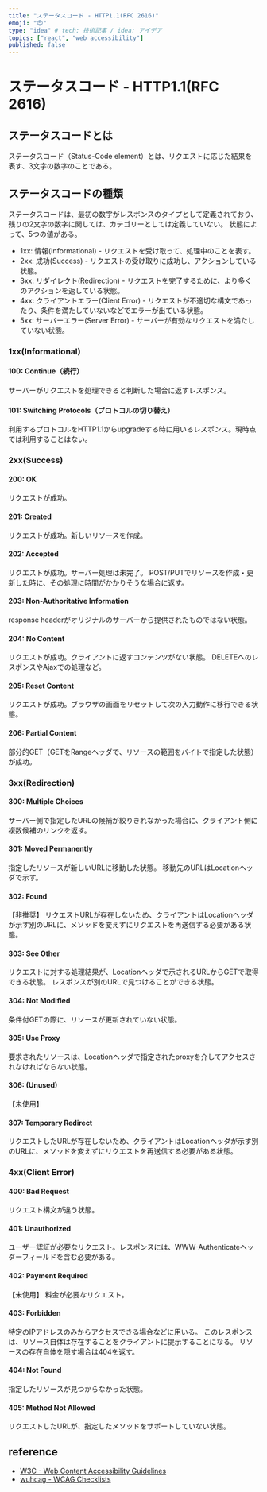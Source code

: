 ```yaml
---
title: "ステータスコード - HTTP1.1(RFC 2616)"
emoji: "😍"
type: "idea" # tech: 技術記事 / idea: アイデア
topics: ["react", "web accessibility"]
published: false
---
```


# ステータスコード - HTTP1.1(RFC 2616)

## ステータスコードとは

ステータスコード（Status-Code element）とは、リクエストに応じた結果を表す、3文字の数字のことである。

## ステータスコードの種類

ステータスコードは、最初の数字がレスポンスのタイプとして定義されており、残りの2文字の数字に関しては、カテゴリーとしては定義していない。
状態によって、5つの値がある。

- 1xx: 情報(Informational) - リクエストを受け取って、処理中のことを表す。
- 2xx: 成功(Success) - リクエストの受け取りに成功し、アクションしている状態。
- 3xx: リダイレクト(Redirection) - リクエストを完了するために、より多くのアクションを返している状態。
- 4xx: クライアントエラー(Client Error) - リクエストが不適切な構文であったり、条件を満たしていないなどでエラーが出ている状態。
- 5xx: サーバーエラー(Server Error) - サーバーが有効なリクエストを満たしていない状態。

### 1xx(Informational)

#### 100: Continue（続行）

サーバーがリクエストを処理できると判断した場合に返すレスポンス。

#### 101: Switching Protocols（プロトコルの切り替え）

利用するプロトコルをHTTP1.1からupgradeする時に用いるレスポンス。現時点では利用することはない。

### 2xx(Success)

#### 200: OK

リクエストが成功。

#### 201: Created

リクエストが成功。新しいリソースを作成。

#### 202: Accepted

リクエストが成功。サーバー処理は未完了。
POST/PUTでリソースを作成・更新した時に、その処理に時間がかかりそうな場合に返す。

#### 203: Non-Authoritative Information

response headerがオリジナルのサーバーから提供されたものではない状態。

#### 204: No Content

リクエストが成功。クライアントに返すコンテンツがない状態。
DELETEへのレスポンスやAjaxでの処理など。

#### 205: Reset Content

リクエストが成功。ブラウザの画面をリセットして次の入力動作に移行できる状態。

#### 206: Partial Content

部分的GET（GETをRangeヘッダで、リソースの範囲をバイトで指定した状態）が成功。

### 3xx(Redirection)

#### 300: Multiple Choices

サーバー側で指定したURLの候補が絞りきれなかった場合に、クライアント側に複数候補のリンクを返す。

#### 301: Moved Permanently

指定したリソースが新しいURLに移動した状態。
移動先のURLはLocationヘッダで示す。

#### 302: Found

【非推奨】
リクエストURLが存在しないため、クライアントはLocationヘッダが示す別のURLに、メソッドを変えずにリクエストを再送信する必要がある状態。

#### 303: See Other

リクエストに対する処理結果が、Locationヘッダで示されるURLからGETで取得できる状態。
レスポンスが別のURLで見つけることができる状態。

#### 304: Not Modified

条件付GETの際に、リソースが更新されていない状態。

#### 305: Use Proxy

要求されたリソースは、Locationヘッダで指定されたproxyを介してアクセスされなければならない状態。

#### 306: (Unused)

【未使用】

#### 307: Temporary Redirect

リクエストしたURLが存在しないため、クライアントはLocationヘッダが示す別のURLに、メソッドを変えずにリクエストを再送信する必要がある状態。

### 4xx(Client Error)

#### 400: Bad Request

リクエスト構文が違う状態。

#### 401: Unauthorized

ユーザー認証が必要なリクエスト。レスポンスには、WWW-Authenticateヘッダーフィールドを含む必要がある。

#### 402: Payment Required

【未使用】
料金が必要なリクエスト。

#### 403: Forbidden

特定のIPアドレスのみからアクセスできる場合などに用いる。
このレスポンスは、リソース自体は存在することをクライアントに提示することになる。
リソースの存在自体を隠す場合は404を返す。

#### 404: Not Found

指定したリソースが見つからなかった状態。

#### 405: Method Not Allowed

リクエストしたURLが、指定したメソッドをサポートしていない状態。




## reference

- [W3C - Web Content Accessibility Guidelines](https://www.w3.org/WAI/standards-guidelines/wcag/)
- [wuhcag - WCAG Checklists](https://www.wuhcag.com/wcag-checklist/)



